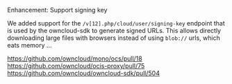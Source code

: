 Enhancement: Support signing key

We added support for the `/v[12].php/cloud/user/signing-key` endpoint that is used by the owncloud-sdk to generate signed URLs. This allows directly downloading large files with browsers instead of using `blob://` urls, which eats memory ...

https://github.com/owncloud/mono/ocs/pull/18
https://github.com/owncloud/ocis-proxy/pull/75
https://github.com/owncloud/owncloud-sdk/pull/504
